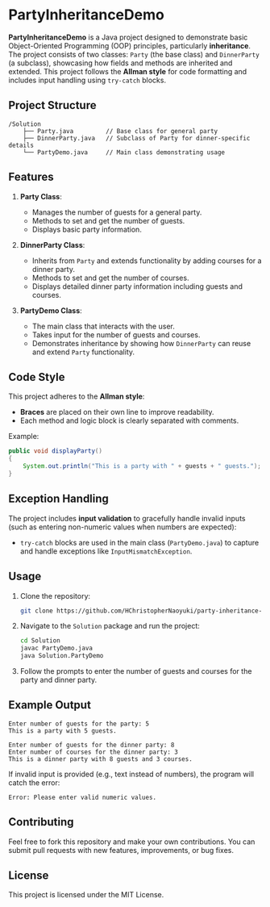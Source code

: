 # PartyInheritanceDemo

**PartyInheritanceDemo** is a Java project designed to demonstrate basic Object-Oriented Programming (OOP) principles, particularly **inheritance**. The project consists of two classes: `Party` (the base class) and `DinnerParty` (a subclass), showcasing how fields and methods are inherited and extended. This project follows the **Allman style** for code formatting and includes input handling using `try-catch` blocks.

## Project Structure

```
/Solution
    ├── Party.java         // Base class for general party
    ├── DinnerParty.java   // Subclass of Party for dinner-specific details
    └── PartyDemo.java     // Main class demonstrating usage
```

## Features

1. **Party Class**:
   - Manages the number of guests for a general party.
   - Methods to set and get the number of guests.
   - Displays basic party information.

2. **DinnerParty Class**:
   - Inherits from `Party` and extends functionality by adding courses for a dinner party.
   - Methods to set and get the number of courses.
   - Displays detailed dinner party information including guests and courses.

3. **PartyDemo Class**:
   - The main class that interacts with the user.
   - Takes input for the number of guests and courses.
   - Demonstrates inheritance by showing how `DinnerParty` can reuse and extend `Party` functionality.

## Code Style

This project adheres to the **Allman style**:
- **Braces** are placed on their own line to improve readability.
- Each method and logic block is clearly separated with comments.
  
Example:
```java
public void displayParty() 
{
    System.out.println("This is a party with " + guests + " guests.");
}
```

## Exception Handling

The project includes **input validation** to gracefully handle invalid inputs (such as entering non-numeric values when numbers are expected):
- `try-catch` blocks are used in the main class (`PartyDemo.java`) to capture and handle exceptions like `InputMismatchException`.

## Usage

1. Clone the repository:
   ```bash
   git clone https://github.com/HChristopherNaoyuki/party-inheritance-demo-java-project.git
   ```

2. Navigate to the `Solution` package and run the project:
   ```bash
   cd Solution
   javac PartyDemo.java
   java Solution.PartyDemo
   ```

3. Follow the prompts to enter the number of guests and courses for the party and dinner party.

## Example Output

```
Enter number of guests for the party: 5
This is a party with 5 guests.

Enter number of guests for the dinner party: 8
Enter number of courses for the dinner party: 3
This is a dinner party with 8 guests and 3 courses.
```

If invalid input is provided (e.g., text instead of numbers), the program will catch the error:
```
Error: Please enter valid numeric values.
```

## Contributing

Feel free to fork this repository and make your own contributions. You can submit pull requests with new features, improvements, or bug fixes.

## License

This project is licensed under the MIT License.
